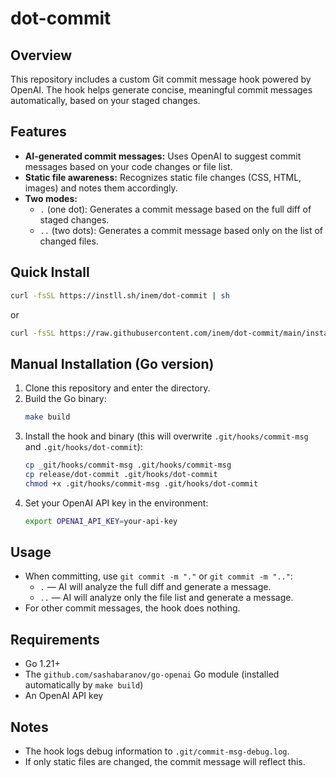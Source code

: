 # dot-commit

## Overview

This repository includes a custom Git commit message hook powered by OpenAI. The hook helps generate concise, meaningful commit messages automatically, based on your staged changes.

## Features

- **AI-generated commit messages:** Uses OpenAI to suggest commit messages based on your code changes or file list.
- **Static file awareness:** Recognizes static file changes (CSS, HTML, images) and notes them accordingly.
- **Two modes:**
  - `.` (one dot): Generates a commit message based on the full diff of staged changes.
  - `..` (two dots): Generates a commit message based only on the list of changed files.

## Quick Install

```sh
curl -fsSL https://instll.sh/inem/dot-commit | sh
```

or

```sh
curl -fsSL https://raw.githubusercontent.com/inem/dot-commit/main/install.sh | sh
```


## Manual Installation (Go version)

1. Clone this repository and enter the directory.
2. Build the Go binary:
   ```bash
   make build
   ```
3. Install the hook and binary (this will overwrite `.git/hooks/commit-msg` and `.git/hooks/dot-commit`):
   ```bash
   cp _git/hooks/commit-msg .git/hooks/commit-msg
   cp release/dot-commit .git/hooks/dot-commit
   chmod +x .git/hooks/commit-msg .git/hooks/dot-commit
   ```
4. Set your OpenAI API key in the environment:
   ```bash
   export OPENAI_API_KEY=your-api-key
   ```

## Usage

- When committing, use `git commit -m "."` or `git commit -m ".."`:
  - `.` — AI will analyze the full diff and generate a message.
  - `..` — AI will analyze only the file list and generate a message.
- For other commit messages, the hook does nothing.

## Requirements

- Go 1.21+
- The `github.com/sashabaranov/go-openai` Go module (installed automatically by `make build`)
- An OpenAI API key

## Notes

- The hook logs debug information to `.git/commit-msg-debug.log`.
- If only static files are changed, the commit message will reflect this.
